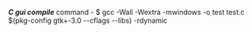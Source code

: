 ***C gui compile***
command - $ gcc -Wall -Wextra -mwindows -o test test.c $(pkg-config gtk+-3.0 --cflags --libs) -rdynamic
